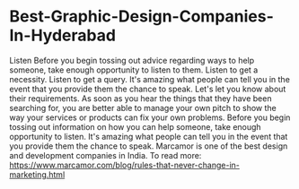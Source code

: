 # Best-Graphic-Design-Companies-In-Hyderabad
Listen Before you begin tossing out advice regarding ways to help someone, take enough opportunity to listen to them. Listen to get a necessity. Listen to get a query. It's amazing what people can tell you in the event that you provide them the chance to speak. Let's let you know about their requirements. As soon as you hear the things that they have been searching for, you are better able to manage your own pitch to show the way your services or products can fix your own problems. Before you begin tossing out information on how you can help someone, take enough opportunity to listen. It's amazing what people can tell you in the event that you provide them the chance to speak. Marcamor is one of the best design and development companies in India. To read more: https://www.marcamor.com/blog/rules-that-never-change-in-marketing.html
